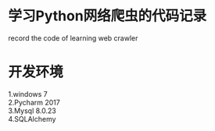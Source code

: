 # 学习Python网络爬虫的代码记录
record the code of learning web crawler
# 开发环境
1.windows 7  
2.Pycharm 2017  
3.Mysql 8.0.23  
4.SQLAlchemy  
